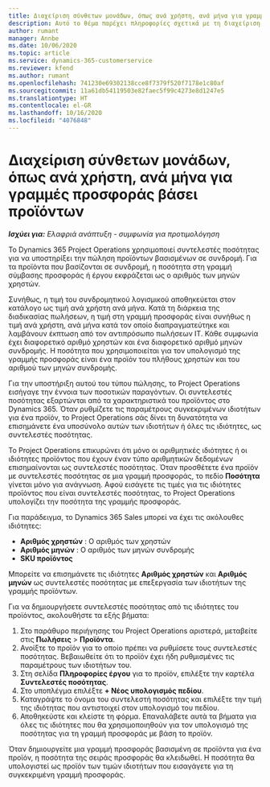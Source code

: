 ```yaml
---
title: Διαχείριση σύνθετων μονάδων, όπως ανά χρήστη, ανά μήνα για γραμμές προσφοράς βάσει προϊόντων
description: Αυτό το θέμα παρέχει πληροφορίες σχετικά με τη διαχείριση σύνθετων μονάδων για γραμμές προσφοράς βάσει προϊόντων.
author: rumant
manager: Annbe
ms.date: 10/06/2020
ms.topic: article
ms.service: dynamics-365-customerservice
ms.reviewer: kfend
ms.author: rumant
ms.openlocfilehash: 741230e69302138cce8f7379f520f7178e1c80af
ms.sourcegitcommit: 11a61db54119503e82faec5f99c4273e8d1247e5
ms.translationtype: HT
ms.contentlocale: el-GR
ms.lasthandoff: 10/16/2020
ms.locfileid: "4076848"
---
```

# <a name="managing-complex-units-such-as-per-user-per-month-for-product-based-quote-lines"></a>Διαχείριση σύνθετων μονάδων, όπως ανά χρήστη, ανά μήνα για γραμμές προσφοράς βάσει προϊόντων

_**Ισχύει για:** Ελαφριά ανάπτυξη - συμφωνία για προτιμολόγηση_

Το Dynamics 365 Project Operations χρησιμοποιεί συντελεστές ποσότητας για να υποστηρίξει την πώληση προϊόντων βασισμένων σε συνδρομή. Για τα προϊόντα που βασίζονται σε συνδρομή, η ποσότητα στη γραμμή σύμβασης προσφοράς ή έργου εκφράζεται ως ο αριθμός των μηνών χρηστών.

Συνήθως, η τιμή του συνδρομητικού λογισμικού αποθηκεύεται στον κατάλογο ως τιμή ανά χρήστη ανά μήνα. Κατά τη διάρκεια της διαδικασίας πωλήσεων, η τιμή στη γραμμή προσφοράς είναι συνήθως η τιμή ανά χρήστη, ανά μήνα κατά τον οποίο διαπραγματεύτηκε και λαμβάνουν έκπτωση από τον αντιπρόσωπο πωλήσεων IT. Κάθε συμφωνία έχει διαφορετικό αριθμό χρηστών και ένα διαφορετικό αριθμό μηνών συνδρομής. Η ποσότητα που χρησιμοποιείται για τον υπολογισμό της γραμμής προσφοράς είναι ένα προϊόν του πλήθους χρηστών και του αριθμού των μηνών συνδρομής.

Για την υποστήριξη αυτού του τύπου πώλησης, το Project Operations εισήγαγε την έννοια των ποσοτικών παραγόντων. Οι συντελεστές ποσότητας εξαρτώνται από τα χαρακτηριστικά του προϊόντος στο Dynamics 365. Όταν ρυθμίζετε τις παραμέτρους συγκεκριμένων ιδιοτήτων για ένα προϊόν, το Project Operations σάς δίνει τη δυνατότητα να επισημάνετε ένα υποσύνολο αυτών των ιδιοτήτων ή όλες τις ιδιότητες, ως συντελεστές ποσότητας.

Το Project Operations επικυρώνει ότι μόνο οι αριθμητικές ιδιότητες ή οι ιδιότητες προϊόντος που έχουν έναν τύπο αριθμητικών δεδομένων επισημαίνονται ως συντελεστές ποσότητας. Όταν προσθέτετε ένα προϊόν με συντελεστές ποσότητας σε μια γραμμή προσφοράς, το πεδίο **Ποσότητα** γίνεται μόνο για ανάγνωση. Αφού εισάγετε τις τιμές για τις ιδιότητες προϊόντος που είναι συντελεστές ποσότητας, το Project Operations υπολογίζει την ποσότητα της γραμμής προσφοράς.

Για παράδειγμα, το Dynamics 365 Sales μπορεί να έχει τις ακόλουθες ιδιότητες:

- **Αριθμός χρηστών** : Ο αριθμός των χρηστών
- **Αριθμός μηνών** : Ο αριθμός των μηνών συνδρομής
- **SKU προϊόντος**

Μπορείτε να επισημάνετε τις ιδιότητες **Αριθμός χρηστών** και **Αριθμός μηνών** ως συντελεστές ποσότητας με επεξεργασία των ιδιοτήτων της γραμμής προϊόντων.

Για να δημιουργήσετε συντελεστές ποσότητας από τις ιδιότητες του προϊόντος, ακολουθήστε τα εξής βήματα:

1. Στο παράθυρο περιήγησης του Project Operations αριστερά, μεταβείτε στις **Πωλήσεις** > **Προϊόντα**.
2. Ανοίξτε το προϊόν για το οποίο πρέπει να ρυθμίσετε τους συντελεστές ποσότητας. Βεβαιωθείτε ότι το προϊόν έχει ήδη ρυθμισμένες τις παραμέτρους των ιδιοτήτων του.
3. Στη σελίδα **Πληροφορίες έργου** για το προϊόν, επιλέξτε την καρτέλα **Συντελεστές ποσότητας**.
4. Στο υποπλέγμα επιλέξτε **+ Νέος υπολογισμός πεδίου**.
5. Καταγράψτε το όνομα του συντελεστή ποσότητας και επιλέξτε την τιμή της ιδιότητας που αντιστοιχεί στον υπολογισμό του πεδίου.
6. Αποθηκεύστε και κλείστε τη φόρμα. Επαναλάβετε αυτά τα βήματα για όλες τις ιδιότητες που θα χρησιμοποιηθούν για τον υπολογισμό της ποσότητας για τη γραμμή προσφοράς με βάση το προϊόν.

Όταν δημιουργείτε μια γραμμή προσφοράς βασισμένη σε προϊόντα για ένα προϊόν, η ποσότητα της σειράς προσφοράς θα κλειδωθεί. Η ποσότητα θα υπολογιστεί ως προϊόν των τιμών ιδιοτήτων που εισαγάγετε για τη συγκεκριμένη γραμμή προσφοράς.

